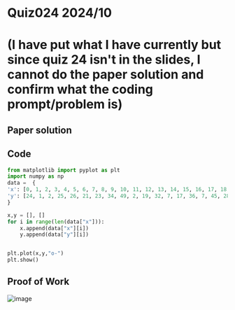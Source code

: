 # Quiz024 2024/10
# (I have put what I have currently but since quiz 24 isn't in the slides, I cannot do the paper solution and confirm what the coding prompt/problem is)

## Paper solution

## Code
```.py
from matplotlib import pyplot as plt
import numpy as np
data =  {
'x': [0, 1, 2, 3, 4, 5, 6, 7, 8, 9, 10, 11, 12, 13, 14, 15, 16, 17, 18, 19],
'y': [24, 1, 2, 25, 26, 21, 23, 34, 49, 2, 19, 32, 7, 17, 36, 7, 45, 28, 40, 46]
}

x,y = [], []
for i in range(len(data["x"])):
    x.append(data["x"][i])
    y.append(data["y"][i])


plt.plot(x,y,"o-")
plt.show()
```

## Proof of Work
![image](https://github.com/user-attachments/assets/4235f3f5-1933-4207-a0d9-5ceaf69a3492)


